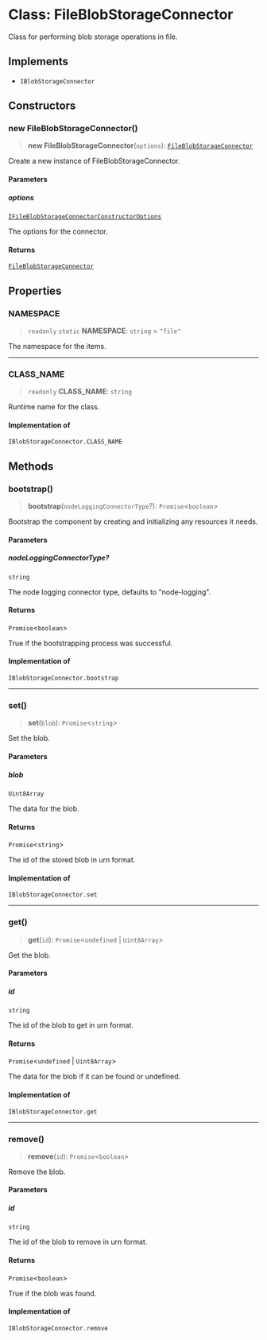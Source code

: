 # Class: FileBlobStorageConnector

Class for performing blob storage operations in file.

## Implements

- `IBlobStorageConnector`

## Constructors

### new FileBlobStorageConnector()

> **new FileBlobStorageConnector**(`options`): [`FileBlobStorageConnector`](FileBlobStorageConnector.md)

Create a new instance of FileBlobStorageConnector.

#### Parameters

##### options

[`IFileBlobStorageConnectorConstructorOptions`](../interfaces/IFileBlobStorageConnectorConstructorOptions.md)

The options for the connector.

#### Returns

[`FileBlobStorageConnector`](FileBlobStorageConnector.md)

## Properties

### NAMESPACE

> `readonly` `static` **NAMESPACE**: `string` = `"file"`

The namespace for the items.

***

### CLASS\_NAME

> `readonly` **CLASS\_NAME**: `string`

Runtime name for the class.

#### Implementation of

`IBlobStorageConnector.CLASS_NAME`

## Methods

### bootstrap()

> **bootstrap**(`nodeLoggingConnectorType`?): `Promise`\<`boolean`\>

Bootstrap the component by creating and initializing any resources it needs.

#### Parameters

##### nodeLoggingConnectorType?

`string`

The node logging connector type, defaults to "node-logging".

#### Returns

`Promise`\<`boolean`\>

True if the bootstrapping process was successful.

#### Implementation of

`IBlobStorageConnector.bootstrap`

***

### set()

> **set**(`blob`): `Promise`\<`string`\>

Set the blob.

#### Parameters

##### blob

`Uint8Array`

The data for the blob.

#### Returns

`Promise`\<`string`\>

The id of the stored blob in urn format.

#### Implementation of

`IBlobStorageConnector.set`

***

### get()

> **get**(`id`): `Promise`\<`undefined` \| `Uint8Array`\>

Get the blob.

#### Parameters

##### id

`string`

The id of the blob to get in urn format.

#### Returns

`Promise`\<`undefined` \| `Uint8Array`\>

The data for the blob if it can be found or undefined.

#### Implementation of

`IBlobStorageConnector.get`

***

### remove()

> **remove**(`id`): `Promise`\<`boolean`\>

Remove the blob.

#### Parameters

##### id

`string`

The id of the blob to remove in urn format.

#### Returns

`Promise`\<`boolean`\>

True if the blob was found.

#### Implementation of

`IBlobStorageConnector.remove`
